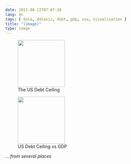 ```yaml
---
date: 2011-08-12T07:07:28
lang: en
tags: [ data, dataviz, debt, gdp, usa, visualisation ]
title: "(image)"
type: image
---
```


<figure>
<a
href="https://hugo.ferreira.cc/from-several-places/the-us-debt-ceiling/"
rel="attachment"><img
src="/wp-content/uploads/2011/08/tumblr_lpsi69ISO71qz82meo1_1280-150x150.png"
aria-describedby="gallery-5-1013" width="150" height="150" /></a><figcaption>The US Debt Ceiling</figcaption>
</figure>

<figure>
<a
href="https://hugo.ferreira.cc/from-several-places/us-debt-ceiling-vs-gdp/"
rel="attachment"><img
src="/wp-content/uploads/2011/08/tumblr_lpsi69ISO71qz82meo2_1280-150x150.jpg"
aria-describedby="gallery-5-1014" width="150" height="150" /></a><figcaption>US Debt Ceiling vs GDP</figcaption>
</figure>

*... from several places*

